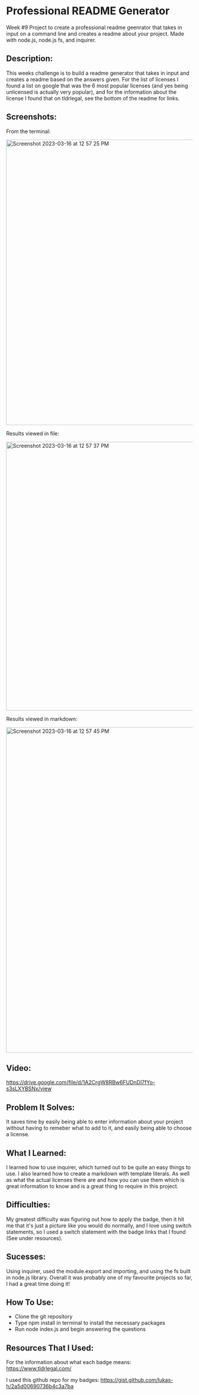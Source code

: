 # Professional README Generator 
Week #9 Project to create a professional readme geenrator that takes in input on a command line and creates a readme about your project. Made with node.js, node.js fs, and inquirer. 

## Description:
This weeks challenge is to build a readme generator that takes in input and creates a readme based on the answers given. For the list of licenses I found a list on google that was the 6 most popular licenses (and yes being unlicensed is actually very popular), and for the information about the license I found that on tldrlegal, see the bottom of the readme for links.

## Screenshots:
From the terminal:

<img width="769" alt="Screenshot 2023-03-16 at 12 57 25 PM" src="https://user-images.githubusercontent.com/109821108/225679323-80d6f1db-d4cb-47a7-925d-293bf5121a7f.png">

Results viewed in file:

<img width="724" alt="Screenshot 2023-03-16 at 12 57 37 PM" src="https://user-images.githubusercontent.com/109821108/225679338-2c7aaa7d-3c8b-4e86-9eef-6749c515172f.png">

Results viewed in markdown:

<img width="877" alt="Screenshot 2023-03-16 at 12 57 45 PM" src="https://user-images.githubusercontent.com/109821108/225679350-e066c7de-1ab2-4de7-b353-173c7c69345a.png">

## Video: 
https://drive.google.com/file/d/1A2CrgW8RBw6FUDnDl7fYo-s3sLXYBSNx/view

## Problem It Solves:
It saves time by easily being able to enter information about your project without having to remeber what to add to it, and easily being able to choose a license. 

## What I Learned:
I learned how to use inquirer, which turned out to be quite an easy things to use. 
I also learned how to create a markdown with template literals. 
As well as what the actual licenses there are and how you can use them which is great information to know and is a great thing to require in this project. 

## Difficulties:
My greatest difficulty was figuring out how to apply the badge, then it hit me that it's just a picture like you would do normally, and I love using switch statements, so I used a switch statement with the badge links that I found (See under resources). 

## Sucesses:
Using inquirer, used the module.export and importing, and using the fs built in node.js library. Overall it was probably one of my favourite projects so far, I had a great time doing it!

## How To Use:
- Clone the git repository
- Type npm install in terminal to install the necessary packages
- Run node index.js and begin answering the questions

## Resources That I Used: 
For the information about what each badge means: 
https://www.tldrlegal.com/

I used this github repo for my badges:
https://gist.github.com/lukas-h/2a5d00690736b4c3a7ba

